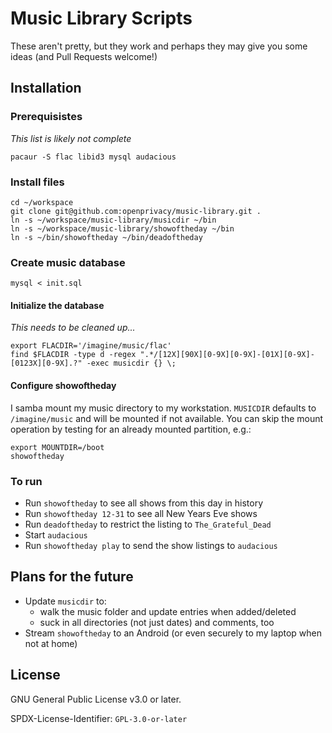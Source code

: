 # Music Library Scripts
These aren't pretty, but they work and perhaps they may give you some ideas (and Pull Requests welcome!)

## Installation

### Prerequisistes
*This list is likely not complete*
```
pacaur -S flac libid3 mysql audacious
```

### Install files
```
cd ~/workspace
git clone git@github.com:openprivacy/music-library.git .
ln -s ~/workspace/music-library/musicdir ~/bin
ln -s ~/workspace/music-library/showoftheday ~/bin
ln -s ~/bin/showoftheday ~/bin/deadoftheday
```

### Create music database
```
mysql < init.sql
```

#### Initialize the database
*This needs to be cleaned up...*
```
export FLACDIR='/imagine/music/flac'
find $FLACDIR -type d -regex ".*/[12X][90X][0-9X][0-9X]-[01X][0-9X]-[0123X][0-9X].?" -exec musicdir {} \;
```

#### Configure showoftheday
I samba mount my music directory to my workstation. `MUSICDIR` defaults to `/imagine/music` and will be mounted if not available. You can skip the mount operation by testing for an already mounted partition, e.g.:
```
export MOUNTDIR=/boot
showoftheday
```

### To run
* Run `showoftheday` to see all shows from this day in history
* Run `showoftheday 12-31` to see all New Years Eve shows
* Run `deadoftheday` to restrict the listing to `The_Grateful_Dead`
* Start `audacious`
* Run `showoftheday play` to send the show listings to `audacious`

## Plans for the future
* Update `musicdir` to:
  * walk the music folder and update entries when added/deleted
  * suck in all directories (not just dates) and comments, too
* Stream `showoftheday` to an Android (or even securely to my laptop when not at home)

## License

GNU General Public License v3.0 or later.

SPDX-License-Identifier: `GPL-3.0-or-later`
